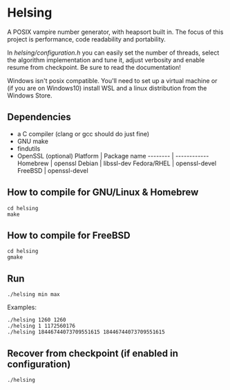 # Helsing
A POSIX vampire number generator, with heapsort built in.
The focus of this project is performance, code readability and portability.

In *helsing/configuration.h* you can easily set the number of threads, select the algorithm implementation and tune it, adjust verbosity and enable resume from checkpoint.
Be sure to read the documentation!

Windows isn't posix compatible. You'll need to set up a virtual machine or (if you are on Windows10) install WSL and a linux distribution from the Windows Store.

## Dependencies
 - a C compiler (clang or gcc should do just fine)
 - GNU make
 - findutils
 - OpenSSL (optional)
   Platform | Package name
   -------- | ------------
   Homebrew | openssl
   Debian | libssl-dev
   Fedora/RHEL | openssl-devel
   FreeBSD | openssl-devel

## How to compile for GNU/Linux & Homebrew
```
cd helsing
make
```
## How to compile for FreeBSD
```
cd helsing
gmake
```
## Run
```
./helsing min max
```
Examples:
```
./helsing 1260 1260
./helsing 1 1172560176
./helsing 18446744073709551615 18446744073709551615
```
## Recover from checkpoint (if enabled in configuration)
```
./helsing
```